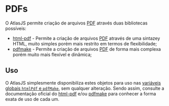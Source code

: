 # PDFs

O AtlasJS permite criação de arquivos [PDF](https://pt.wikipedia.org/wiki/Portable_Document_Format) através duas bibliotecas possíveis:

* [html-pdf](https://www.npmjs.com/package/html-pdf) - Permite a criação de arquivos [PDF](https://pt.wikipedia.org/wiki/Portable_Document_Format) através de uma sintazey HTML, muito simples porém mais restrito em termos de flexibilidade;
* [pdfmake](https://www.npmjs.com/package/pdfmake) - Permite a criação de arquivos [PDF](https://pt.wikipedia.org/wiki/Portable_Document_Format) de forma mais complexa porém muito mais flexível e dinâmica;

## Uso

O AtlasJS simplesmente disponibiliza estes objetos para uso nas [variáveis globais `htmlPdf` e `pdfMake`](#globals), sem qualquer alteração. Sendo assim, consulte a documentação oficial do [html-pdf](https://www.npmjs.com/package/html-pdf) e/ou [pdfmake](https://www.npmjs.com/package/pdfmake) para conhecer a forma exata de uso de cada um.